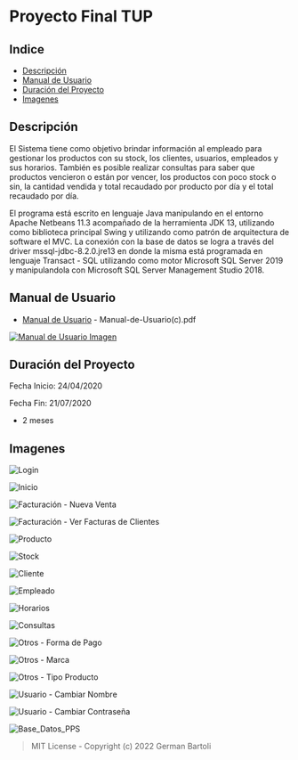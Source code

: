 # Proyecto Final TUP

## Indice

- [Descripción](#descripción)
- [Manual de Usuario](#manual-de-usuario)
- [Duración del Proyecto](#duración-del-proyecto)
- [Imagenes](#imagenes)

## Descripción 
El Sistema tiene como objetivo brindar información al empleado para gestionar los
productos con su stock, los clientes, usuarios, empleados y sus horarios. También es posible
realizar consultas para saber que productos vencieron o están por vencer, los productos con
poco stock o sin, la cantidad vendida y total recaudado por producto por día y el total
recaudado por día.

El programa está escrito en lenguaje Java manipulando en el entorno Apache
Netbeans 11.3 acompañado de la herramienta JDK 13, utilizando como biblioteca principal
Swing y utilizando como patrón de arquitectura de software el MVC. La conexión con la base
de datos se logra a través del driver mssql-jdbc-8.2.0.jre13 en donde la misma está
programada en lenguaje Transact - SQL utilizando como motor Microsoft SQL Server 2019 y
manipulandola con Microsoft SQL Server Management Studio 2018.

## Manual de Usuario

- [Manual de Usuario](https://drive.google.com/file/d/1dSotDc36U6yqr31H7dgWhh0R8rMgIPoT/view?usp=share_link) - Manual-de-Usuario(c).pdf

[![Manual de Usuario Imagen](https://user-images.githubusercontent.com/53313625/181866795-3b44019a-9b86-4314-97ec-fc5f44926a7b.png)](https://drive.google.com/file/d/1dSotDc36U6yqr31H7dgWhh0R8rMgIPoT/view?usp=share_link)

<!--

- [Manual de Usuario](https://github.com/bartoligerman497/Proyecto-Final-TUP-UTN/blob/main/Manual-de-Usuario(c).pdf) - Manual-de-Usuario(c).pdf

[![Manual de Usuario Imagen](https://user-images.githubusercontent.com/53313625/181866795-3b44019a-9b86-4314-97ec-fc5f44926a7b.png)](https://github.com/bartoligerman497/Proyecto-Final-TUP-UTN/blob/main/Manual-de-Usuario(c).pdf)

-->

## Duración del Proyecto

Fecha Inicio: 24/04/2020

Fecha Fin: 21/07/2020

- 2 meses

## Imagenes

![Login](https://user-images.githubusercontent.com/53313625/173908657-5e5e7988-0e3a-4b63-83ab-49dd34b08471.png)

![Inicio](https://user-images.githubusercontent.com/53313625/173908714-4ff3c9e0-1f6c-4e3b-956e-1cd184eb38cc.png)

![Facturación - Nueva Venta](https://user-images.githubusercontent.com/53313625/181867304-243df5f9-3866-4b06-ae30-e0bcb54c351f.png)

![Facturación - Ver Facturas de Clientes](https://user-images.githubusercontent.com/53313625/181867305-1117d350-9d86-4fec-b8d4-cf3bdf066ccb.png)

![Producto](https://user-images.githubusercontent.com/53313625/181867310-86cbb9ea-0f71-4ded-98ad-86bd842424e0.png)

![Stock](https://user-images.githubusercontent.com/53313625/181867311-41fcfa48-8dfa-4f1e-b8d8-c4996b12c602.png)

![Cliente](https://user-images.githubusercontent.com/53313625/181867300-388ddb59-5aee-4ec6-b4cc-69b5a6112bd3.png)

![Empleado](https://user-images.githubusercontent.com/53313625/181867303-9b4d5f3c-898f-4abc-8f93-b74930606e0f.png)

![Horarios](https://user-images.githubusercontent.com/53313625/181867306-c430f178-6b0c-4cbd-8cfc-716861776968.png)

![Consultas](https://user-images.githubusercontent.com/53313625/181867302-d6bd6eca-b6c2-489a-a396-6ded6c4a9a14.png)

![Otros - Forma de Pago](https://user-images.githubusercontent.com/53313625/181867307-53f7593e-259d-4400-9c90-368ea772e0ff.png)

![Otros - Marca](https://user-images.githubusercontent.com/53313625/181867308-ebc33290-c3e0-4b85-b8c3-06fe05429fd5.png)

![Otros - Tipo Producto](https://user-images.githubusercontent.com/53313625/181867309-9aa0612a-cf1a-4dcc-bd1e-94b68e00282f.png)

![Usuario - Cambiar Nombre](https://user-images.githubusercontent.com/53313625/181867313-fcb3427b-a850-4552-ad05-4270e607de67.png)

![Usuario - Cambiar Contraseña](https://user-images.githubusercontent.com/53313625/181867312-6e348ee3-d761-4105-a18f-9c94858a03f4.png)

![Base_Datos_PPS](https://user-images.githubusercontent.com/53313625/181867243-bd3e6829-3fe2-4cb2-8f24-a1d327e590ef.png)

> MIT License - Copyright (c) 2022 German Bartoli
